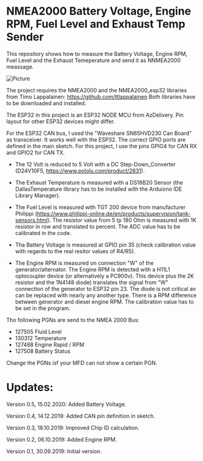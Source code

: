# NMEA2000 Battery Voltage, Engine RPM, Fuel Level and Exhaust Temp Sender
This repository shows how to measure the Battery Voltage, Engine RPM, Fuel Level and the Exhaust Temeperature and send it as NNMEA2000 meassage.

![Picture](https://github.com/AK-Homberger/NMEA2000-Data-Sender/blob/master/NMEA2000%20DataSender.png)


The project requires the NMEA2000 and the NMEA2000_esp32 libraries from Timo Lappalainen: https://github.com/ttlappalainen
Both libraries have to be downloaded and installed.

The ESP32 in this project is an ESP32 NODE MCU from AzDelivery. Pin layout for other ESP32 devices might differ.

For the ESP32 CAN bus, I used the "Waveshare SN65HVD230 Can Board" as transceiver. It works well with the ESP32.
The correct GPIO ports are defined in the main sketch. For this project, I use the pins GPIO4 for CAN RX and GPIO2 for CAN TX. 

- The 12 Volt is reduced to 5 Volt with a DC Step-Down_Converter (D24V10F5, https://www.pololu.com/product/2831).


- The Exhaust Temperature is measured with a DS18B20 Sensor (the DallasTemperature library has to be installed with the Arduiono IDE Library Manager).


- The Fuel Level is measured with TGT 200 device from manufacturer Philippi (https://www.philippi-online.de/en/products/supervision/tank-sensors.html). The resistor value from 5 tp 180 Ohm is measured with 1K resistor in row and translated to percent. The ADC value has to be calibrated in the code.

- Tha Battery Voltage is measured at GPIO pin 35 (check calibration value with regards to the real resitor values of R4/R5).


- The Engine RPM is measured on connection "W" of the generator/alternator. The Engine RPM is detected with a H11L1 optocoupler device (or alternatively a PC900v). This device plus the 2K resistor and the 1N4148 diode) translates the signal from "W" connection of the generator to ESP32 pin 23. The diode is not critical an can be replaced with nearly any another type.
There is a RPM difference between generator and diesel engine RPM. The calibration value has to be set in the program.

Tho following PGNs are send to the NMEA 2000 Bus:
- 127505 Fluid Level
- 130312 Temperature
- 127488 Engine Rapid / RPM
- 127508 Battery Status

Change the PGNs isf your MFD can not show a certain PGN.


# Updates:

Version 0.5, 15.02.2020: Added Battery Voltage.

Version 0.4, 14.12.2019: Added CAN pin definition in sketch.

Version 0.3, 18.10.2019: Improved Chip ID calculation.

Version 0.2, 06.10.2019: Added Engine RPM.

Version 0.1, 30.09.2019: Initial version.
